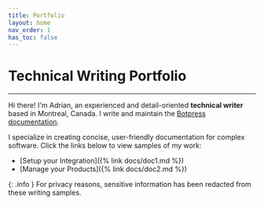 ```yaml
---
title: Portfolio
layout: home
nav_order: 1
has_toc: false
---
```


# Technical Writing Portfolio

---

Hi there! I'm Adrian, an experienced and detail-oriented **technical writer** based in Montreal, Canada. I write and maintain the [Botpress documentation](https://botpress.com/docs).

I specialize in creating concise, user-friendly documentation for complex software. Click the links below to view samples of my work:

* [Setup your Integration]({% link docs/doc1.md %})
* [Manage your Products]({% link docs/doc2.md %})

{: .info }
For privacy reasons, sensitive information has been redacted from these writing samples.